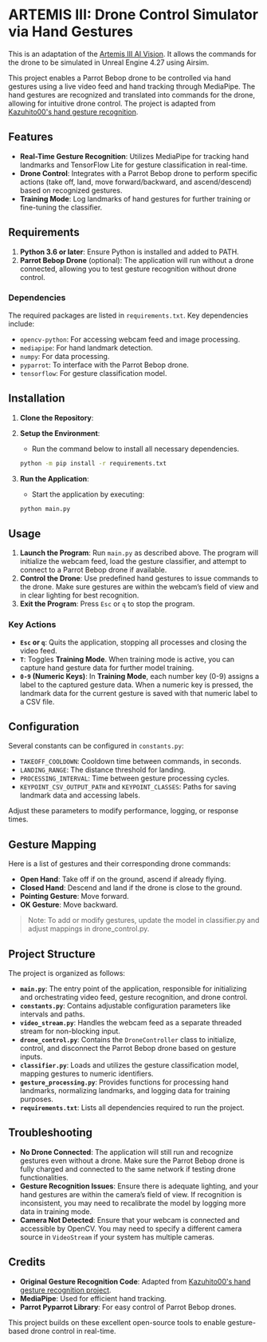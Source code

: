 # ARTEMIS III: Drone Control Simulator via Hand Gestures

This is an adaptation of the [Artemis III AI Vision](https://github.com/UoM-Robotics-Society/Artemis-III-AI-Vision). It allows the commands for the drone to be simulated in Unreal Engine 4.27 using Airsim.

This project enables a Parrot Bebop drone to be controlled via hand gestures using a live video feed and hand tracking through MediaPipe. The hand gestures are recognized and translated into commands for the drone, allowing for intuitive drone control. The project is adapted from [Kazuhito00's hand gesture recognition](https://github.com/kinivi/hand-gesture-recognition-mediapipe).

## Features

- **Real-Time Gesture Recognition**: Utilizes MediaPipe for tracking hand landmarks and TensorFlow Lite for gesture classification in real-time.
- **Drone Control**: Integrates with a Parrot Bebop drone to perform specific actions (take off, land, move forward/backward, and ascend/descend) based on recognized gestures.
- **Training Mode**: Log landmarks of hand gestures for further training or fine-tuning the classifier.

## Requirements

1. **Python 3.6 or later**: Ensure Python is installed and added to PATH.
2. **Parrot Bebop Drone** (optional): The application will run without a drone connected, allowing you to test gesture recognition without drone control.

### Dependencies

The required packages are listed in `requirements.txt`. Key dependencies include:

- `opencv-python`: For accessing webcam feed and image processing.
- `mediapipe`: For hand landmark detection.
- `numpy`: For data processing.
- `pyparrot`: To interface with the Parrot Bebop drone.
- `tensorflow`: For gesture classification model.

## Installation

1. **Clone the Repository**:

2. **Setup the Environment**:

   - Run the command below to install all necessary dependencies.

   ```bash
   python -m pip install -r requirements.txt

   ```

3. **Run the Application**:

   - Start the application by executing:

   ```bash
   python main.py

   ```

## Usage

1. **Launch the Program**: Run `main.py` as described above. The program will initialize the webcam feed, load the gesture classifier, and attempt to connect to a Parrot Bebop drone if available.
2. **Control the Drone**: Use predefined hand gestures to issue commands to the drone. Make sure gestures are within the webcam’s field of view and in clear lighting for best recognition.
3. **Exit the Program**: Press `Esc` or `q` to stop the program.

### Key Actions

- **`Esc` or `q`**: Quits the application, stopping all processes and closing the video feed.
- **`T`**: Toggles **Training Mode**. When training mode is active, you can capture hand gesture data for further model training.
- **`0-9` (Numeric Keys)**: In **Training Mode**, each number key (0-9) assigns a label to the captured gesture data. When a numeric key is pressed, the landmark data for the current gesture is saved with that numeric label to a CSV file.

## Configuration

Several constants can be configured in `constants.py`:

- `TAKEOFF_COOLDOWN`: Cooldown time between commands, in seconds.
- `LANDING_RANGE`: The distance threshold for landing.
- `PROCESSING_INTERVAL`: Time between gesture processing cycles.
- `KEYPOINT_CSV_OUTPUT_PATH` and `KEYPOINT_CLASSES`: Paths for saving landmark data and accessing labels.

Adjust these parameters to modify performance, logging, or response times.

## Gesture Mapping

Here is a list of gestures and their corresponding drone commands:

- **Open Hand**: Take off if on the ground, ascend if already flying.
- **Closed Hand**: Descend and land if the drone is close to the ground.
- **Pointing Gesture**: Move forward.
- **OK Gesture**: Move backward.

> Note: To add or modify gestures, update the model in classifier.py and adjust mappings in drone_control.py.

## Project Structure

The project is organized as follows:

- **`main.py`**: The entry point of the application, responsible for initializing and orchestrating video feed, gesture recognition, and drone control.
- **`constants.py`**: Contains adjustable configuration parameters like intervals and paths.
- **`video_stream.py`**: Handles the webcam feed as a separate threaded stream for non-blocking input.
- **`drone_control.py`**: Contains the `DroneController` class to initialize, control, and disconnect the Parrot Bebop drone based on gesture inputs.
- **`classifier.py`**: Loads and utilizes the gesture classification model, mapping gestures to numeric identifiers.
- **`gesture_processing.py`**: Provides functions for processing hand landmarks, normalizing landmarks, and logging data for training purposes.
- **`requirements.txt`**: Lists all dependencies required to run the project.

## Troubleshooting

- **No Drone Connected**: The application will still run and recognize gestures even without a drone. Make sure the Parrot Bebop drone is fully charged and connected to the same network if testing drone functionalities.
- **Gesture Recognition Issues**: Ensure there is adequate lighting, and your hand gestures are within the camera’s field of view. If recognition is inconsistent, you may need to recalibrate the model by logging more data in training mode.
- **Camera Not Detected**: Ensure that your webcam is connected and accessible by OpenCV. You may need to specify a different camera source in `VideoStream` if your system has multiple cameras.

## Credits

- **Original Gesture Recognition Code**: Adapted from [Kazuhito00's hand gesture recognition project](https://github.com/kinivi/hand-gesture-recognition-mediapipe).
- **MediaPipe**: Used for efficient hand tracking.
- **Parrot Pyparrot Library**: For easy control of Parrot Bebop drones.

This project builds on these excellent open-source tools to enable gesture-based drone control in real-time.
